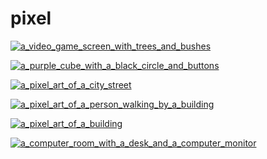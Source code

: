 # pixel

<a href="a_video_game_screen_with_trees_and_bushes.jpg"><img alt="a_video_game_screen_with_trees_and_bushes" src="a_video_game_screen_with_trees_and_bushes.jpg"></a>

<a href="a_purple_cube_with_a_black_circle_and_buttons.jpg"><img alt="a_purple_cube_with_a_black_circle_and_buttons" src="a_purple_cube_with_a_black_circle_and_buttons.jpg"></a>

<a href="a_pixel_art_of_a_city_street.png"><img alt="a_pixel_art_of_a_city_street" src="a_pixel_art_of_a_city_street.png"></a>

<a href="a_pixel_art_of_a_person_walking_by_a_building.jpg"><img alt="a_pixel_art_of_a_person_walking_by_a_building" src="a_pixel_art_of_a_person_walking_by_a_building.jpg"></a>

<a href="a_pixel_art_of_a_building.png"><img alt="a_pixel_art_of_a_building" src="a_pixel_art_of_a_building.png"></a>

<a href="a_computer_room_with_a_desk_and_a_computer_monitor.jpg"><img alt="a_computer_room_with_a_desk_and_a_computer_monitor" src="a_computer_room_with_a_desk_and_a_computer_monitor.jpg"></a>

